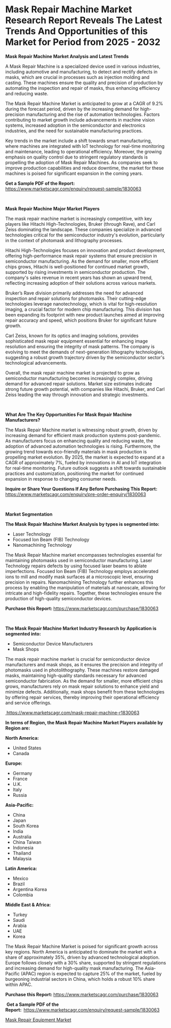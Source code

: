 <p><h1>Mask Repair Machine Market Research Report Reveals The Latest Trends And Opportunities of this Market for Period from 2025 - 2032</h1></p><p><strong>Mask Repair Machine Market Analysis and Latest Trends</strong></p>
<p><p>A Mask Repair Machine is a specialized device used in various industries, including automotive and manufacturing, to detect and rectify defects in masks, which are crucial in processes such as injection molding and casting. These machines ensure the quality and precision of production by automating the inspection and repair of masks, thus enhancing efficiency and reducing waste.</p><p>The Mask Repair Machine Market is anticipated to grow at a CAGR of 9.2% during the forecast period, driven by the increasing demand for high-precision manufacturing and the rise of automation technologies. Factors contributing to market growth include advancements in machine vision systems, increased adoption in the semiconductor and electronics industries, and the need for sustainable manufacturing practices. </p><p>Key trends in the market include a shift towards smart manufacturing, where machines are integrated with IoT technology for real-time monitoring and maintenance, leading to operational efficiency. Moreover, the growing emphasis on quality control due to stringent regulatory standards is propelling the adoption of Mask Repair Machines. As companies seek to improve production capabilities and reduce downtime, the market for these machines is poised for significant expansion in the coming years.</p></p>
<p><strong>Get a Sample PDF of the Report:&nbsp;</strong> <a href="https://www.marketscagr.com/enquiry/request-sample/1830063?utm_campaign=2097&utm_medium=2&utm_source=Github&utm_content=ia&utm_term=13022025&utm_id=mask-repair-machine">https://www.marketscagr.com/enquiry/request-sample/1830063</a></p>
<p>&nbsp;</p>
<p><strong>Mask Repair Machine Major Market Players</strong></p>
<p><p>The mask repair machine market is increasingly competitive, with key players like Hitachi High-Technologies, Bruker (through Rave), and Carl Zeiss dominating the landscape. These companies specialize in advanced technologies critical for the semiconductor industry's evolution, particularly in the context of photomask and lithography processes.</p><p>Hitachi High-Technologies focuses on innovation and product development, offering high-performance mask repair systems that ensure precision in semiconductor manufacturing. As the demand for smaller, more efficient chips grows, Hitachi is well-positioned for continued market growth, supported by rising investments in semiconductor production. The company's sales revenue in recent years has shown an upward trend, reflecting increasing adoption of their solutions across various markets.</p><p>Bruker’s Rave division primarily addresses the need for advanced inspection and repair solutions for photomasks. Their cutting-edge technologies leverage nanotechnology, which is vital for high-resolution imaging, a crucial factor for modern chip manufacturing. This division has been expanding its footprint with new product launches aimed at improving repair accuracy and speed, which positions Bruker for significant future growth.</p><p>Carl Zeiss, known for its optics and imaging solutions, provides sophisticated mask repair equipment essential for enhancing image resolution and ensuring the integrity of mask patterns. The company is evolving to meet the demands of next-generation lithography technologies, suggesting a robust growth trajectory driven by the semiconductor sector's technological advancements.</p><p>Overall, the mask repair machine market is projected to grow as semiconductor manufacturing becomes increasingly complex, driving demand for advanced repair solutions. Market size estimates indicate strong future growth potential, with companies like Hitachi, Bruker, and Carl Zeiss leading the way through innovation and strategic investments.</p></p>
<p>&nbsp;</p>
<p><strong>What Are The Key Opportunities For Mask Repair Machine Manufacturers?</strong></p>
<p><p>The Mask Repair Machine market is witnessing robust growth, driven by increasing demand for efficient mask production systems post-pandemic. As manufacturers focus on enhancing quality and reducing waste, the adoption of advanced automation technologies is rising. Furthermore, the growing trend towards eco-friendly materials in mask production is propelling market evolution. By 2025, the market is expected to expand at a CAGR of approximately 7%, fueled by innovations in AI and IoT integration for real-time monitoring. Future outlook suggests a shift towards sustainable practices and customization, positioning the market for continued expansion in response to changing consumer needs.</p></p>
<p><strong>Inquire or Share Your Questions If Any Before Purchasing This Report:</strong> <a href="https://www.marketscagr.com/enquiry/pre-order-enquiry/1830063?utm_campaign=2097&utm_medium=2&utm_source=Github&utm_content=ia&utm_term=13022025&utm_id=mask-repair-machine">https://www.marketscagr.com/enquiry/pre-order-enquiry/1830063</a></p>
<p>&nbsp;</p>
<p><strong>Market Segmentation</strong></p>
<p><strong>The Mask Repair Machine Market Analysis by types is segmented into:</strong></p>
<p><ul><li>Laser Technology</li><li>Focused Ion Beam (FIB) Technology</li><li>Nanomachining Technology</li></ul></p>
<p><p>The Mask Repair Machine market encompasses technologies essential for maintaining photomasks used in semiconductor manufacturing. Laser Technology repairs defects by using focused laser beams to ablate imperfections. Focused Ion Beam (FIB) Technology employs accelerated ions to mill and modify mask surfaces at a microscopic level, ensuring precision in repairs. Nanomachining Technology further enhances this process by enabling the manipulation of materials at nanoscale, allowing for intricate and high-fidelity repairs. Together, these technologies ensure the production of high-quality semiconductor devices.</p></p>
<p><strong>Purchase this Report:&nbsp;</strong><a href="https://www.marketscagr.com/purchase/1830063?utm_campaign=2097&utm_medium=2&utm_source=Github&utm_content=ia&utm_term=13022025&utm_id=mask-repair-machine">https://www.marketscagr.com/purchase/1830063</a></p>
<p>&nbsp;</p>
<p><strong>The Mask Repair Machine Market Industry Research by Application is segmented into:</strong></p>
<p><ul><li>Semiconductor Device Manufacturers</li><li>Mask Shops</li></ul></p>
<p><p>The mask repair machine market is crucial for semiconductor device manufacturers and mask shops, as it ensures the precision and integrity of photomasks used in photolithography. These machines restore damaged masks, maintaining high-quality standards necessary for advanced semiconductor fabrication. As the demand for smaller, more efficient chips grows, manufacturers rely on mask repair solutions to enhance yield and minimize defects. Additionally, mask shops benefit from these technologies by offering repair services, thereby improving their operational efficiency and service offerings.</p></p>
<p><a href="https://www.marketscagr.com/mask-repair-machine-r1830063?utm_campaign=2097&utm_medium=2&utm_source=Github&utm_content=ia&utm_term=13022025&utm_id=mask-repair-machine">&nbsp;https://www.marketscagr.com/mask-repair-machine-r1830063</a></p>
<p><strong>In terms of Region, the Mask Repair Machine Market Players available by Region are:</strong></p>
<p>
    <p> <strong> North America: </strong>
        <ul>
            <li>United States</li>
            <li>Canada</li>
        </ul>
        </p> 
    <p> <strong> Europe: </strong>
        <ul>
            <li>Germany</li>
            <li>France</li>
            <li>U.K.</li>
            <li>Italy</li>
            <li>Russia</li>
        </ul>
        </p> 
    <p> <strong> Asia-Pacific: </strong>
        <ul>
            <li>China</li>
            <li>Japan</li>
            <li>South Korea</li>
            <li>India</li>
            <li>Australia</li>
            <li>China Taiwan</li>
            <li>Indonesia</li>
            <li>Thailand</li>
            <li>Malaysia</li>
        </ul>
        </p> 
    <p> <strong> Latin America: </strong>
        <ul>
            <li>Mexico</li>
            <li>Brazil</li>
            <li>Argentina Korea</li>
            <li>Colombia</li>
        </ul>
        </p> 
    <p> <strong> Middle East & Africa: </strong>
        <ul>
            <li>Turkey</li>
            <li>Saudi</li>
            <li>Arabia</li>
            <li>UAE</li>
            <li>Korea</li>
        </ul>
    </p>
    </p>
<p><p>The Mask Repair Machine Market is poised for significant growth across key regions. North America is anticipated to dominate the market with a share of approximately 35%, driven by advanced technological adoption. Europe follows closely with a 30% share, supported by stringent regulations and increasing demand for high-quality mask manufacturing. The Asia-Pacific (APAC) region is expected to capture 25% of the market, fueled by burgeoning industrial sectors in China, which holds a robust 10% share within APAC.</p></p>
<p><strong>Purchase this Report: </strong><a href="https://www.marketscagr.com/purchase/1830063?utm_campaign=2097&utm_medium=2&utm_source=Github&utm_content=ia&utm_term=13022025&utm_id=mask-repair-machine">https://www.marketscagr.com/purchase/1830063</a></p>
<p>&nbsp;<strong>Get a Sample PDF of the Report:&nbsp;&nbsp;</strong><a href="https://www.marketscagr.com/enquiry/request-sample/1830063?utm_campaign=2097&utm_medium=2&utm_source=Github&utm_content=ia&utm_term=13022025&utm_id=mask-repair-machine">https://www.marketscagr.com/enquiry/request-sample/1830063</a></p>
<p><strong></strong></p>
<p><p><a href="https://github.com/FlorianWolf90/Market-Research-Report-List-1/blob/main/mask-repair-equipment-market.md?utm_campaign=2097&utm_medium=2&utm_source=Github&utm_content=ia&utm_term=13022025&utm_id=mask-repair-machine">Mask Repair Equipment Market</a></p></p>